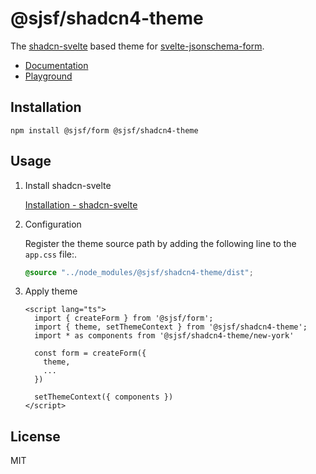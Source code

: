 # @sjsf/shadcn4-theme

The [shadcn-svelte](https://github.com/huntabyte/shadcn-svelte) based theme for [svelte-jsonschema-form](https://github.com/x0k/svelte-jsonschema-form).

- [Documentation](https://x0k.github.io/svelte-jsonschema-form/themes/shadcn4/)
- [Playground](https://x0k.github.io/svelte-jsonschema-form/playground2/)

## Installation

```shell
npm install @sjsf/form @sjsf/shadcn4-theme
```

## Usage

1. Install shadcn-svelte
  
    [Installation - shadcn-svelte](https://next.shadcn-svelte.com/docs/installation)

2. Configuration

    Register the theme source path by adding the following line to the `app.css` file:.

    ```css
    @source "../node_modules/@sjsf/shadcn4-theme/dist";
    ```

3. Apply theme

    ```svelte
    <script lang="ts">
      import { createForm } from '@sjsf/form';
      import { theme, setThemeContext } from '@sjsf/shadcn4-theme';
      import * as components from '@sjsf/shadcn4-theme/new-york'

      const form = createForm({
        theme,
        ...
      })

      setThemeContext({ components })
    </script>
    ```

## License

MIT
